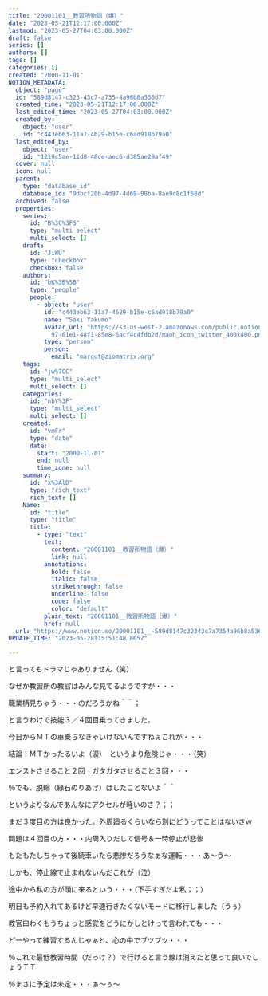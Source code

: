 ```yaml
---
title: "20001101__教習所物語（爆）"
date: "2023-05-21T12:17:00.000Z"
lastmod: "2023-05-27T04:03:00.000Z"
draft: false
series: []
authors: []
tags: []
categories: []
created: "2000-11-01"
NOTION_METADATA:
  object: "page"
  id: "589d8147-c323-43c7-a735-4a96b8a536d7"
  created_time: "2023-05-21T12:17:00.000Z"
  last_edited_time: "2023-05-27T04:03:00.000Z"
  created_by:
    object: "user"
    id: "c443eb63-11a7-4629-b15e-c6ad918b79a0"
  last_edited_by:
    object: "user"
    id: "1219c5ae-11d8-48ce-aec6-d385ae29af49"
  cover: null
  icon: null
  parent:
    type: "database_id"
    database_id: "9dbcf20b-4d97-4d69-98ba-8ae9c8c1f58d"
  archived: false
  properties:
    series:
      id: "B%3C%3FS"
      type: "multi_select"
      multi_select: []
    draft:
      id: "JiWU"
      type: "checkbox"
      checkbox: false
    authors:
      id: "bK%3B%5B"
      type: "people"
      people:
        - object: "user"
          id: "c443eb63-11a7-4629-b15e-c6ad918b79a0"
          name: "Saki Yakumo"
          avatar_url: "https://s3-us-west-2.amazonaws.com/public.notion-static.com/3ad1c4\
            97-61e1-48f1-85e8-6acf4c4fdb2d/maoh_icon_twitter_400x400.png"
          type: "person"
          person:
            email: "marqut@ziomatrix.org"
    tags:
      id: "jw%7CC"
      type: "multi_select"
      multi_select: []
    categories:
      id: "nbY%3F"
      type: "multi_select"
      multi_select: []
    created:
      id: "vmFr"
      type: "date"
      date:
        start: "2000-11-01"
        end: null
        time_zone: null
    summary:
      id: "x%3AlD"
      type: "rich_text"
      rich_text: []
    Name:
      id: "title"
      type: "title"
      title:
        - type: "text"
          text:
            content: "20001101__教習所物語（爆）"
            link: null
          annotations:
            bold: false
            italic: false
            strikethrough: false
            underline: false
            code: false
            color: "default"
          plain_text: "20001101__教習所物語（爆）"
          href: null
  url: "https://www.notion.so/20001101__-589d8147c32343c7a7354a96b8a536d7"
UPDATE_TIME: "2023-05-28T15:51:48.805Z"

---
```

<link rel="stylesheet" href="https://cdn.jsdelivr.net/npm/katex@0.16.2/dist/katex.min.css" integrity="sha384-bYdxxUwYipFNohQlHt0bjN/LCpueqWz13HufFEV1SUatKs1cm4L6fFgCi1jT643X" crossorigin="anonymous">


と言ってもドラマじゃありません（笑）


なぜか教習所の教官はみんな見てるようですが・・・


職業柄見ちゃう・・・のだろうかね＾＾；


と言うわけで技能３／４回目乗ってきました。


今日からＭＴの車乗らなきゃいけないんですねぇこれが・・・


結論：ＭＴかったるいよ（涙）　というより危険じゃ・・・（笑）


エンストさせること２回　ガタガタさせること３回・・・


％でも、脱輪（縁石のりあげ）はしたことないよ＾＾


というよりなんであんなにアクセルが軽いのさ？；；


まだ３度目の方は良かった。外周廻るくらいなら別にどうってことはないさｗ


問題は４回目の方・・・内周入りだして信号＆一時停止が悲惨


もたもたしちゃって後続車いたら悲惨だろうなぁな運転・・・あ～う～


しかも、停止線で止まれないんだこれが（泣）


途中から私の方が頭に来るという・・・（下手すぎだよ私；；）


明日も予約入れてあるけど早速行きたくないモードに移行しました（うぅ）


教官曰わくもうちょっと感覚をどうにかしとけって言われても・・・


どーやって練習するんじゃぁと、心の中でブツブツ・・・


％これで最低教習時間（だっけ？）で行けると言う線は消えたと思って良いでしょうＴＴ


％まさに予定は未定・・・ぁ～ぅ～


